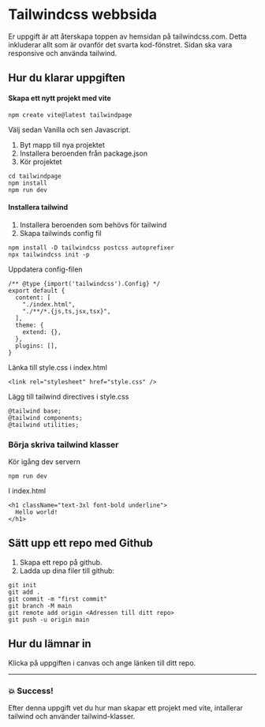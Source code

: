 # Tailwindcss webbsida

Er uppgift är att återskapa toppen av hemsidan på tailwindcss.com. Detta inkluderar allt som är ovanför det svarta kod-fönstret. Sidan ska vara responsive och använda tailwind.

## Hur du klarar uppgiften

#### Skapa ett nytt projekt med vite

```
npm create vite@latest tailwindpage
```

Välj sedan Vanilla och sen Javascript.

1. Byt mapp till nya projektet
2. Installera beroenden från package.json
3. Kör projektet

```
cd tailwindpage
npm install
npm run dev
```

#### Installera tailwind

1. Installera beroenden som behövs för tailwind
2. Skapa tailwinds config fil

```
npm install -D tailwindcss postcss autoprefixer
npx tailwindcss init -p
```

Uppdatera config-filen

```
/** @type {import('tailwindcss').Config} */
export default {
  content: [
    "./index.html",
    "./**/*.{js,ts,jsx,tsx}",
  ],
  theme: {
    extend: {},
  },
  plugins: [],
}
```

Länka till style.css i index.html

```
<link rel="stylesheet" href="style.css" />
```

Lägg till tailwind directives i style.css

```
@tailwind base;
@tailwind components;
@tailwind utilities;
```

### Börja skriva tailwind klasser

Kör igång dev servern

```
npm run dev
```

I index.html

```
<h1 className="text-3xl font-bold underline">
  Hello world!
</h1>
```

## Sätt upp ett repo med Github

1. Skapa ett repo på github.
2. Ladda up dina filer till github:

```
git init
git add .
git commit -m "first commit"
git branch -M main
git remote add origin <Adressen till ditt repo>
git push -u origin main
```

## Hur du lämnar in

Klicka på uppgiften i canvas och ange länken till ditt repo.

---

### :boom: Success!

Efter denna uppgift vet du hur man skapar ett projekt med vite, intallerar tailwind och använder tailwind-klasser.
